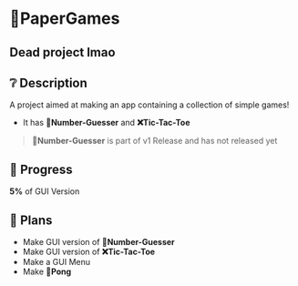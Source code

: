 # 📝PaperGames
## Dead project lmao
## ❔ Description
A project aimed at making an app containing a collection of simple games!
- It has **🔢Number-Guesser** and **❌Tic-Tac-Toe** 
> **🔢Number-Guesser** is part of v1 Release and has not released yet
## 🚀 Progress
**5%** of GUI Version
## 📜 Plans
- Make GUI version of **🔢Number-Guesser**
- Make GUI version of **❌Tic-Tac-Toe**
- Make a GUI Menu
- Make **🏓Pong**
